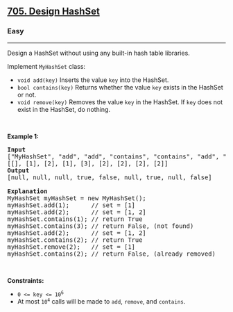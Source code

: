 <h2><a href="https://leetcode.com/problems/design-hashset/">705. Design HashSet</a></h2><h3>Easy</h3><hr><div style="user-select: auto;"><p style="user-select: auto;">Design a HashSet without using any built-in hash table libraries.</p>

<p style="user-select: auto;">Implement <code style="user-select: auto;">MyHashSet</code> class:</p>

<ul style="user-select: auto;">
	<li style="user-select: auto;"><code style="user-select: auto;">void add(key)</code> Inserts the value <code style="user-select: auto;">key</code> into the HashSet.</li>
	<li style="user-select: auto;"><code style="user-select: auto;">bool contains(key)</code> Returns whether the value <code style="user-select: auto;">key</code> exists in the HashSet or not.</li>
	<li style="user-select: auto;"><code style="user-select: auto;">void remove(key)</code> Removes the value <code style="user-select: auto;">key</code> in the HashSet. If <code style="user-select: auto;">key</code> does not exist in the HashSet, do nothing.</li>
</ul>

<p style="user-select: auto;">&nbsp;</p>
<p style="user-select: auto;"><strong style="user-select: auto;">Example 1:</strong></p>

<pre style="user-select: auto;"><strong style="user-select: auto;">Input</strong>
["MyHashSet", "add", "add", "contains", "contains", "add", "contains", "remove", "contains"]
[[], [1], [2], [1], [3], [2], [2], [2], [2]]
<strong style="user-select: auto;">Output</strong>
[null, null, null, true, false, null, true, null, false]

<strong style="user-select: auto;">Explanation</strong>
MyHashSet myHashSet = new MyHashSet();
myHashSet.add(1);      // set = [1]
myHashSet.add(2);      // set = [1, 2]
myHashSet.contains(1); // return True
myHashSet.contains(3); // return False, (not found)
myHashSet.add(2);      // set = [1, 2]
myHashSet.contains(2); // return True
myHashSet.remove(2);   // set = [1]
myHashSet.contains(2); // return False, (already removed)</pre>

<p style="user-select: auto;">&nbsp;</p>
<p style="user-select: auto;"><strong style="user-select: auto;">Constraints:</strong></p>

<ul style="user-select: auto;">
	<li style="user-select: auto;"><code style="user-select: auto;">0 &lt;= key &lt;= 10<sup style="user-select: auto;">6</sup></code></li>
	<li style="user-select: auto;">At most <code style="user-select: auto;">10<sup style="user-select: auto;">4</sup></code> calls will be made to <code style="user-select: auto;">add</code>, <code style="user-select: auto;">remove</code>, and <code style="user-select: auto;">contains</code>.</li>
</ul>
</div>